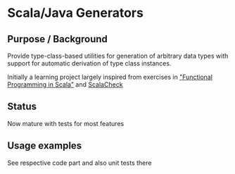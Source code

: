 # Scala/Java Generators


## Purpose / Background

Provide type-class-based utilities for generation of arbitrary data types
with support for automatic derivation of type class instances.

Initially a learning project largely inspired from exercises
in ["Functional Programming in Scala"](https://www.manning.com/books/functional-programming-in-scala)
and [ScalaCheck](https://www.scalacheck.org/)

## Status

Now mature with tests for most features


## Usage examples

See respective code part and also unit tests there

